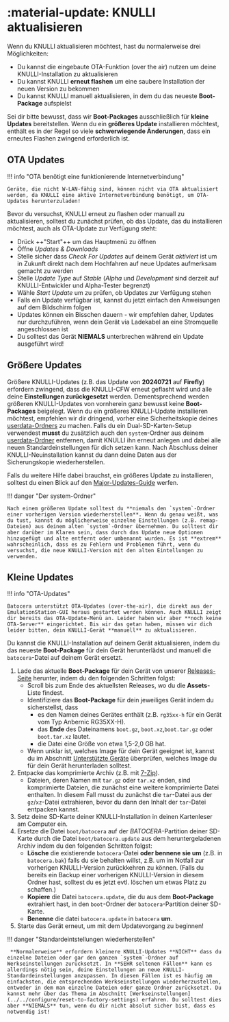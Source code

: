 #  :material-update: KNULLI aktualisieren

Wenn du KNULLI aktualisieren möchtest, hast du normalerweise drei Möglichkeiten:

* Du kannst die eingebaute OTA-Funktion (over the air) nutzen um deine KNULLI-Installation zu aktualisieren
* Du kannst KNULLI **erneut flashen** um eine saubere Installation der neuen Version zu bekommen
* Du kannst KNULLI manuell aktualisieren, in dem du das neueste **Boot-Package** aufspielst

Sei dir bitte bewusst, dass wir **Boot-Packages** ausschließlich für **kleine Updates** bereitstellen. Wenn du ein **größeres Update** installieren möchtest, enthält es in der Regel so viele **schwerwiegende Änderungen**, dass ein erneutes Flashen zwingend erforderlich ist.

## OTA Updates

!!! info "OTA benötigt eine funktionierende Internetverbindung"

    Geräte, die nicht W-LAN-fähig sind, können nicht via OTA aktualisiert werden, da KNULLI eine aktive Internetverbindung benötigt, um OTA-Updates herunterzuladen!

Bevor du versuchst, KNULLI erneut zu flashen oder manuall zu aktualisieren, solltest du zunächst prüfen, ob das Update, das du installieren möchtest, auch als OTA-Update zur Verfügung steht:

* Drück ++"Start"++ um das Hauptmenü zu öffnen
* Öffne *Updates & Downloads*
* Stelle sicher dass *Check For Updates* auf deinem Gerät *aktiviert* ist um in Zukunft direkt nach dem Hochfahren auf neue Updates aufmerksam gemacht zu werden
* Stelle *Update Type* auf *Stable* (*Alpha* und *Development* sind derzeit auf KNULLI-Entwickler und Alpha-Tester begrenzt)
* Wähle *Start Update* um zu prüfen, ob Updates zur Verfügung stehen
* Falls ein Update verfügbar ist, kannst du jetzt einfach den Anweisungen auf dem Bildschirm folgen
* Updates können ein Bisschen dauern - wir empfehlen daher, Updates nur durchzuführen, wenn dein Gerät via Ladekabel an eine Stromquelle angeschlossen ist
* Du solltest das Gerät **NIEMALS** unterbrechen während ein Update ausgeführt wird!

## Größere Updates

Größere KNULLI-Updates (z.B. das Update von **20240721** auf **Firefly**) erfordern zwingend, dass die KNULLI-CFW erneut geflasht wird und alle deine **Einstellungen zurückgesetzt** werden. Dementsprechend werden größeren KNULLI-Updates von vornherein ganz bewusst keine **Boot-Packages** beigelegt. Wenn du ein größeres KNULLI-Update installieren möchtest, empfehlen wir dir dringend, vorher eine Sicherheitskopie deines  [userdata-Ordners](../add-games/game-storage) zu machen. Falls du ein Dual-SD-Karten-Setup verwendest **musst** du zusätzlich auch den `system`-Ordner aus deinem [userdata-Ordner](../add-games/game-storage) entfernen, damit KNULLI ihn erneut anlegen und dabei alle neuen Standardeinstellungen für dich setzen kann. Nach Abschluss deiner KNULLI-Neuinstallation kannst du dann deine Daten aus der Sicherungskopie wiederherstellen.

Falls du weitere Hilfe dabei brauchst, ein größeres Update zu installieren, solltest du einen Blick auf den [Major-Updates-Guide](../../guides/major-updates) werfen.

!!! danger "Der system-Ordner"

    Nach einem größeren Update solltest du **niemals den `system`-Ordner einer vorherigen Version wiederherstellen**. Wenn du genau weißt, was du tust, kannst du möglicherweise einzelne Einstellungen (z.B. remap-Dateien) aus deinem alten `system`-Ordner übernehmen. Du solltest dir aber darüber im Klaren sein, dass durch das Update neue Optionen hinzugefügt und alte entfernt oder umbenannt wurden. Es ist **extrem** wahrscheinlich, dass es zu Fehlern und Problemen führt, wenn du versuchst, die neue KNULLI-Version mit den alten Eintellungen zu verwenden.

## Kleine Updates

!!! info "OTA-Updates"

    Batocera unterstützt OTA-Updates (over-the-air), die direkt aus der EmulationStation-GUI heraus gestartet werden können. Auch KNULLI zeigt dir bereits das OTA-Update-Menü an. Leider haben wir aber **noch keine OTA-Server** eingerichtet. Bis wir das getan haben, müssen wir dich leider bitten, dein KNULLI-Gerät **manuell** zu aktualisieren.

Du kannst die KNULLI-Installation auf deinem Gerät aktualisieren, indem du das neueste **Boot-Package** für dein Gerät herunterlädst und manuell die `batocera`-Datei auf deinem Gerät ersetzt.

1. Lade das aktuelle **Boot-Package** für dein Gerät von unserer [Releases-Seite](https://github.com/knulli-cfw/distribution/releases/latest) herunter, indem du den folgenden Schritten folgst:
    * Scroll bis zum Ende des aktuellsten Releases, wo du die **Assets**-Liste findest.
    * Identifiziere das **Boot-Package** für dein jeweiliges Gerät indem du sicherstellst, dass
        * es den Namen deines Gerätes enthält (z.B. `rg35xx-h` für ein Gerät vom Typ Anbernic RG35XX-H).
        * das **Ende** des Dateinamens `boot.gz`, `boot.xz`,`boot.tar.gz` oder `boot.tar.xz` lautet.
        * die Datei eine Größe von etwa 1,5-2,0 GB hat.
    * Wenn unklar ist, welches Image für dein Gerät geeignet ist, kannst du im Abschnitt [Unterstützte Geräte](../../devices) überprüfen, welches Image du für dein Gerät herunterladen solltest.
2. Entpacke das komprimierte Archiv (z.B. mit [7-Zip](https://7-zip.org/)).
    * Dateien, deren Namen mit `tar.gz` oder `tar.xz` enden, sind komprimierte Dateien, die zunächst eine weitere komprimierte Datei enthalten. In diesem Fall musst du zunächst die `tar`-Datei aus der `gz`/`xz`-Datei extrahieren, bevor du dann den Inhalt der `tar`-Datei entpacken kannst.
3. Setz deine SD-Karte deiner KNULLI-Installation in deinen Kartenleser am Computer ein.
4. Ersetze die Datei `boot/batocera` auf der *BATOCERA*-Partition deiner SD-Karte durch die Datei `boot/batocera.update` aus dem heruntergeladenen Archiv indem du den folgenden Schritten folgst:
    * **Lösche** die existierende `batocera`-Datei **oder bennene sie um** (z.B. in `batocera.bak`) falls du sie behalten willst, z.B. um im Notfall zur vorherigen KNULLI-Version zurückkehren zu können. (Falls du bereits ein Backup einer vorherigen KNULLI-Version in diesem Ordner hast, solltest du es jetzt evtl. löschen um etwas Platz zu schaffen.)
    * **Kopiere** die Datei `batocera.update`, die du aus dem **Boot-Package** extrahiert hast, in den `boot`-Ordner der `batocera`-Partition deiner SD-Karte.
    * **Benenne** die datei `batocera.update` in `batocera` **um**.
5. Starte das Gerät erneut, um mit dem Updatevorgang zu beginnen!

!!! danger "Standardeintstellungen wiederherstellen"

     **Normalerweise** erfordern kleinere KNULLI-Updates **NICHT** dass du einzelne Dateien oder gar den ganzen `system`-Ordner auf Werkseinstellungen zurücksetzt. In **SEHR seltenen Fällen** kann es allerdings nötig sein, deine Einstellungen an neue KNULLI-Standardeinstellungen anzupassen. In diesen Fällen ist es häufig am einfachsten, die entsprechenden Werkseinstellungen wiederherzustellen, entweder in dem man einzelne Dateien oder ganze Ordner zurücksetzt. Du kannst mehr über das Thema im Abschnitt [Werkseinstellungen](../../configure/reset-to-factory-settings) erfahren. Du solltest dies aber **NIEMALS** tun, wenn du dir nicht absolut sicher bist, dass es notwendig ist!

